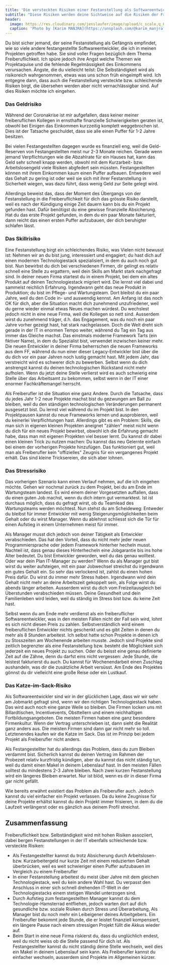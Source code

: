 ```yaml
---
title: 'Die versteckten Risiken einer Festanstellung als Softwareentwickler'
subtitle: "Diese Risiken werden deine Sichtweise auf die Risiken der Freiberuflichkeit verändern"
header:
  image: https://res.cloudinary.com/jenslaufer/image/upload/c_scale,q_65,w_800/v1614780843/karim-manjra--ruU677TnlY-unsplash.jpg
  caption: 'Photo by [Karim MANJRA](https://unsplash.com/@karim_manjra?utm_source=unsplash&amp;utm_medium=referral&amp;utm_content=creditCopyText)[**Unsplash**](https://unsplash.com/s/photos/risk?utm_source=unsplash&amp;utm_medium=referral&amp;utm_content=creditCopyText)'
---
```



Du bist sicher jemand, der seine Festanstellung als Gefängnis empfindet, wie so viele andere festangestellte Softwareentwickler, die ich in meinen Projekten getroffen habe. Sie sind voller Fragen bezüglich dem Thema Freiberuflichkeit. Ich spüre jedoch ihre Angst welche Themen wie Projektaquise und die fehlende Regelmässigkeit des Einkommens verursachen. Ängste, die du vielleicht teilst: Die Selbständigkeit wird als risikoreich wahrgenommen, etwas was uns schon früh eingeimpft wird. Ich entgegne dann, dass auch die Festanstellung versteckte bzw. schleichende Risiken birgt, die übersehen werden aber nicht vernachlässigbar sind. Auf dies Risiken möchte ich eingehen.

### Das Geldrisiko

Während der Coronakrise ist mir aufgefallen, dass keiner meiner freiberuflichen Kollegen in ernsthafte finanzielle Schwierigkeiten geraten ist, obwohl bei
Einigen das Einkommen kurzzeitig komplett weggebrochen ist. Dies ist der Tatsache geschuldet, dass sie alle einen Puffer für 1-2 Jahre besitzen.

Bei vielen Festangestellten dagegen wurde es finanziell eng, weil die Geld-Reserven von Festangestellten meist nur 2-3 Monate reichen. Gerade wenn jemand Verpflichtungen wie die Abzahlrate für ein Hauses hat, kann das Geld sehr schnell knapp werden, obwohl mit dem Kurzarbeit- bzw. Arbeitslosengeld viele Risiken abgfedert sein müssten. Festangestellten können mit ihrem Einkommen kaum einen Puffer aufbauen. Entwedere weil das Gehalt zu gering ist oder weil sie sich mit ihrer Festanstellung in Sicherheit wiegen, was dazu führt, dass wenig Geld zur Seite gelegt wird.

Allerdings beweist das, dass der Moment des Übergangs von der Festanstellung in die Freiberuflichkeit für dich das grösste Risiko darstellt, weil es nach der Kündigung einige Zeit dauern kann bis du ein Projekt gefunden hast. Dafür benötigst du eine gewisse finanzielle Absicherung. Hat du das erste Projekt gefunden, in dem du ein paar Monate fakturiert, dann reicht das einen ersten Puffer aufzubauen, der dich beruhigter schlafen lässt.

### Das Skillrisiko

Eine Festanstellung birgt ein schleichendes Risiko, was Vielen nicht bewusst ist: Nehmen wir an du bist jung, interessiert und engagiert; du hast dich auf einen modernen Technologiestack spezialisiert, in dem du auch noch gut bist. Nun bewirbst du dich bei verschiedenen Firmen, dir gelingt es relativ schnell eine Stelle zu ergattern, weil dein Skills am Markt stark nachgefragt sind. In deiner neuen Firma startest du in einem Projekt, bei dem ein altes Produkt auf deinen Technologiestack migriert wird. Die lernst viel dabei und sammelst reichlich Erfahrung. Irgendwann geht das neue Produkt in Produktion; du bist im Pflege- und Wartungsteam. Dort bleibst du ein paar Jahre, weil du den Code in- und auswendig kennst. Am Anfang ist das noch OK für dich, aber die Situation macht dich zunehmend unzufriedener, weil du gerne wieder einmal etwas Neues machen würdest. Du wechslest jedoch nicht in eine neue Firma, weil die Kollegen so nett sind. Ausserdem wirst du zunehmend träger, d.h. das Engagement, was du noch ein paar Jahre vorher gezeigt hast, hat stark nachgelassen. Doch die Welt dreht sich gerade in der IT in enormen Tempo weiter, während du Tag ein Tag aus immer das Gleiche machst. Das einstmals moderne Framework Tarts (ein fiktiver Name), in dem du Spezialist bist, verwendet inzwischen keiner mehr. Die neuen Entwickler in deiner Firma beherrschen die neuen Frameworks aus dem FF, während du nun einer dieser Legacy-Entwickler bist über die du dich vor ein paar Jahren noch lustig gemacht hast. Mit jedem Jahr, das verstreicht wird es schwerer dich zu bewerben. Selbst wenn du dich anstrengst kannst du deinen technologischen Rückstand nicht mehr aufholen. Wenn du jetzt deine Stelle verlierst wird es auch schwierig eine Stelle über das Arbeitsamt zu bekommen, selbst wenn in der IT einer enormer Fachkräftemangel herrscht.

Als Freiberufler ist die Situation eine ganz Andere. Durch die Tatsache, dass du jedes Jahr 1-2 neue Projekte machst bist du gezwungen am Ball zu bleiben, weil du den ständigen technologischen Veränderungen permanent ausgesetzt bist. Du lernst viel während du im Projekt bist. In den Projektpausen kannst du neue Frameworks lernen und ausprobieren, weil du keinerlei Verpflichtungen hast. Allerdings gibt es ein Problem: Skills, die man sich in eigenen kleinen Projekten aneignet "zählen" meist nicht wenn du dich für ein neues Projekt bewirbst, obwohl ich die Erfahrung gemacht habe, dass man mit eigenen Projekten viel besser lernt. Du kannst dir dabei einen kleinen Trick zu nutzen machen: Du kannst das neu Gelernte einfach bei einem der vorherigen Projekte hinzufügen. Das funktioniert gut, weil man als Freiberufler kein "offizielles" Zeugnis für ein vergangenes Projekt erhält. Das sind kleine Tricksereien, die sich aber lohnen.

### Das Stressrisiko

Das vorherigen Szenario kann einen Verlauf nehmen, auf die ich eingehen möchte. Gehen wir nochmal zurück zu dem Projekt, bei du am Ende im Wartungsteam landest. Es wird einem deiner Vorgesetzten auffallen, dass du einen guten Job machst, wenn du dich intern gut vermarktest. Ist ist durchaus möglich, dass du gefragt wirst, ob du Teamlead des Wartungsteams werden möchtest. Nun stehst du am Scheideweg: Entweder du bleibst für immer Entwickler mit wenig Steigerungsmöglichkeiten beim Gehalt oder du wirst Manager. Wenn du ablehnst schliesst sich die Tür für einen Aufstieg in einem Unternehmen meist für immer.

Als Manager musst dich jedoch von deiner Tätigkeit als Entwickler verabschieden. Das hat den Vorteil, dass du nicht mehr jeder neuen Programmiersprache oder jedem Framework hinterher hecheln musst. Nachteil ist, dass genau dieses Hinterhecheln eine Jobgarantie bis ins hohe Alter bedeutet. Du bist Entwickler geworden, weil du das genau wolltest. Oder war dein Plan IT-Manager zu werden? Wenn du als Manager gut bist wirst du weiter aufsteigen, mit ein paar Jobwechsel streichst du irgendwann ein gutes Gehalt ein. So sehr das verlockend ist, zahlst du einen hohen Preis dafür. Du wirst du immer mehr Stress haben. Irgendwann wird dein Gehalt nicht mehr an deine Arbeitszeit gekoppelt sein, als Folge wirst du abends länger arbeiten. Ausserdem wirst du dich vom Freizeitausgleich bei Überstunden verabschieden müssen. Deine Gesundheit und dein Familienleben wird leiden, weil du ständig im Stress bist bzw. du keine Zeit hast.

Selbst wenn du am Ende mehr verdienst als ein freiberuflicher Softwareentwickler, was in den meisten Fällen nicht der Fall sein wird, lohnt es sich nicht diesen Preis zu zahlen. Selbstverständlich wird einem freiberuflichen Entwickler nichts geschenkt und es gibt Zeiten in denen du mehr als 8 Stunden arbeitest. Ich selbst hatte schon Projekte in denen ich zu Stosszeiten am Wochenende arbeiten musste. Jedoch sind Projekte sind zeitlich begrenzter als eine Festanstellung bzw. besteht die Möglichkeit sich jederzeit ein neues Projekt zu suchen. Oder du beisst eine genau definierte Zeit auf die Zähne, denn du darfst eins nicht vergessen: Jede Stunde, die leistest fakturierst du auch. Du kannst für Wochenendarbeit einen Zuschlag aushandeln, was dir die zusätzliche Arbeit versüsst. Am Ende des Projektes gönnst du dir vielleicht eine große Reise oder ein Lustkauf.

### Das Katze-im-Sack-Risiko

Als Softwareentwickler sind wir in der glücklichen Lage, dass wir wir sehr am Jobmarkt gefragt sind, wenn wir den richtigen Technologiestack haben. Das wird auch noch eine ganze Weile so bleiben. Die Firmen locken uns mit Billardtischen, Incentivevents, Obsttellern und einem reichhaltigen Fortbildungsangeboten. Die meisten Firmen haben eine ganz besondere Firmenkultur. Wenn der Vertrag unterschrieben ist, dann sieht die Realität ganz anders aus. Die meisten Firmen sind dann gar nicht mehr so toll. Letztenendes kaufen wir die Katze im Sack. Das ist im Prinzip bei jedem Projekt als Freiberufler nicht anders.

Als Festangestellter hat du allerdings das Problem, dass du zum Bleiben verdammt bist. Sicherlich kannst du deinen Vertrag im Rahmen der Probezeit relativ kurzfristig kündigen, aber du kannst das nicht ständig tun, weil du damit einen Makel in deinem Lebenslauf hast. In den meisten Fällen solltest du mindestens 2-3 Jahre bleiben. Nach zwei kurzen Festanstellung wird ein längeres Bleiben erwartet. Nur ist blöd, wenn es dir in dieser Firma gar nicht gefällt.

Wie bereits erwähnt existiert das Problem als Freiberufler auch. Jedoch kannst du viel einfacher ein Projekt verlassen. Da du keine Zeugnisse für deine Projekte erhältst kannst du dein Projekt immer frisieren, in dem du die Laufzeit verlängerst oder es gänzlich aus deinem Profil streichst.

## Zusammenfassung

Freiberuflichkeit bzw. Selbständigkeit wird mit hohen Risiken assoziiert, dabei bergen Festanstellungen in der IT ebenfalls schleichende bzw. versteckte Risiken:

- Als Festangestellter kannst du trotz Absicherung durch Arbeitslosen- bzw. Kurzarbeitergeld nur kurze Zeit mit einem reduzierten Gehalt überbrücken, weil es weit schwieriger einen Puffer aufzubauen im Vergleich zu einem Freiberufler
- In einer Festanstellung arbeitest du meist über Jahre mit dem gleichen Technologiestack, weil du kein andere Wahl hast. Du verpasst den Anschluss in einer sich schnell drehenden IT-Welt in der Technologiestacks einem stetigen Wandel unterzogen sind.
- Durch Aufstieg zum festangestellten Manager kannst du dem Technologie-Hamsterrad entfliehen, jedoch warten dort auf dich gesundliche bzw. soziale Risiken durch Stress und Überarbeitung, Als Manager bist du noch mehr ein Leibeigener deines Arbeitgebers. Ein Freiberufler bekommt jede Stunde, die er leistet finanziell kompensiert, ein längere Pause nach einem stressigen Projekt füllt die Akkus wieder auf.
- Beim Start in eine neue Firma riskierst du, dass du unglüchlich endest, weil du nicht weiss ob die Stelle passend für dich ist. Als Festangestellter kannst du nicht ständig deine Stelle wechseln, weil dies ein Makel in deinem Lebenslauf sein kann. Als Freiberufler kannst du einfacher wechseln, ausserdem sind Projekte im Allgemeinen kürzer.
